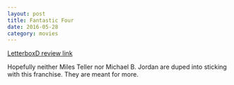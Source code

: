 ```yaml
---
layout: post
title: Fantastic Four 
date: 2016-05-28
category: movies
---
```

 
[LetterboxD review link](http://letterboxd.com/samarthbhaskar/film/fantastic-four/)

 Hopefully neither Miles Teller nor Michael B. Jordan are duped into sticking with this franchise. They are meant for more.
